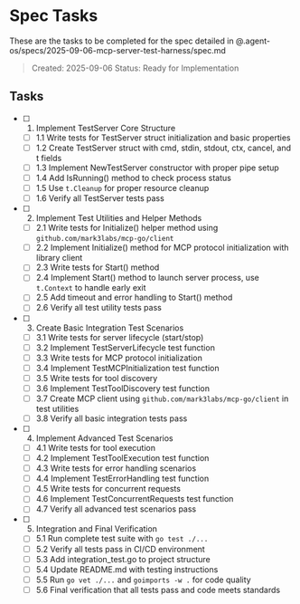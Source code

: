 # Spec Tasks

These are the tasks to be completed for the spec detailed in @.agent-os/specs/2025-09-06-mcp-server-test-harness/spec.md

> Created: 2025-09-06
> Status: Ready for Implementation

## Tasks

- [ ] 1. Implement TestServer Core Structure
  - [ ] 1.1 Write tests for TestServer struct initialization and basic properties
  - [ ] 1.2 Create TestServer struct with cmd, stdin, stdout, ctx, cancel, and t fields
  - [ ] 1.3 Implement NewTestServer constructor with proper pipe setup
  - [ ] 1.4 Add IsRunning() method to check process status
  - [ ] 1.5 Use `t.Cleanup` for proper resource cleanup
  - [ ] 1.6 Verify all TestServer tests pass

- [ ] 2. Implement Test Utilities and Helper Methods
  - [ ] 2.1 Write tests for Initialize() helper method using `github.com/mark3labs/mcp-go/client`
  - [ ] 2.2 Implement Initialize() method for MCP protocol initialization with library client
  - [ ] 2.3 Write tests for Start() method
  - [ ] 2.4 Implement Start() method to launch server process, use `t.Context` to handle early exit
  - [ ] 2.5 Add timeout and error handling to Start() method
  - [ ] 2.6 Verify all test utility tests pass

- [ ] 3. Create Basic Integration Test Scenarios
  - [ ] 3.1 Write tests for server lifecycle (start/stop)
  - [ ] 3.2 Implement TestServerLifecycle test function
  - [ ] 3.3 Write tests for MCP protocol initialization
  - [ ] 3.4 Implement TestMCPInitialization test function
  - [ ] 3.5 Write tests for tool discovery
  - [ ] 3.6 Implement TestToolDiscovery test function
  - [ ] 3.7 Create MCP client using `github.com/mark3labs/mcp-go/client` in test utilities
  - [ ] 3.8 Verify all basic integration tests pass

- [ ] 4. Implement Advanced Test Scenarios
  - [ ] 4.1 Write tests for tool execution
  - [ ] 4.2 Implement TestToolExecution test function
  - [ ] 4.3 Write tests for error handling scenarios
  - [ ] 4.4 Implement TestErrorHandling test function
  - [ ] 4.5 Write tests for concurrent requests
  - [ ] 4.6 Implement TestConcurrentRequests test function
  - [ ] 4.7 Verify all advanced test scenarios pass

- [ ] 5. Integration and Final Verification
  - [ ] 5.1 Run complete test suite with `go test ./...`
  - [ ] 5.2 Verify all tests pass in CI/CD environment
  - [ ] 5.3 Add integration_test.go to project structure
  - [ ] 5.4 Update README.md with testing instructions
  - [ ] 5.5 Run `go vet ./...` and `goimports -w .` for code quality
  - [ ] 5.6 Final verification that all tests pass and code meets standards
